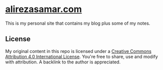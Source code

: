 # [alirezasamar.com](https://alirezasamar.com)

This is my personal site that contains my blog plus some of my notes.

## License

My original content in this repo is licensed under a <a rel="license" href="http://creativecommons.org/licenses/by/4.0/">Creative Commons Attribution 4.0 International License</a>. You're free to share, use and modify with attribution. A backlink to the author is appreciated.
